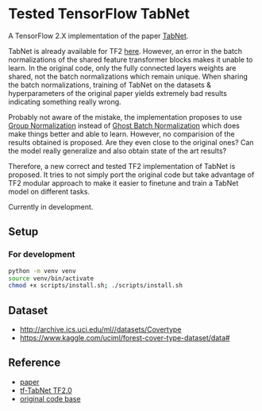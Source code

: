 # Tested TensorFlow TabNet

A TensorFlow 2.X implementation of the paper [TabNet](https://arxiv.org/abs/1908.07442).

TabNet is already available for TF2 [here](https://github.com/titu1994/tf-TabNet). However, an error in the batch normalizations of the shared feature transformer blocks makes it unable to learn. In the original code, only the fully connected layers weights are shared, not the batch normalizations which remain unique. When sharing the batch normalizations, training of TabNet on the datasets & hyperparameters of the original paper yields extremely bad results indicating something really wrong.

Probably not aware of the mistake, the implementation proposes to use [Group Normalization](https://arxiv.org/abs/1803.08494) instead of [Ghost Batch Normalization](https://arxiv.org/abs/1705.08741) which does make things better and able to learn. However, no comparision of the results obtained is proposed. Are they even close to the original ones? Can the model really generalize and also obtain state of the art results?

Therefore, a new correct and tested TF2 implementation of TabNet is proposed. It tries to not simply port the original code but take advantage of TF2 modular approach to make it easier to finetune and train a TabNet model on different tasks.

Currently in development.

## Setup

### For development

```bash
python -m venv venv
source venv/bin/activate
chmod +x scripts/install.sh; ./scripts/install.sh
```

## Dataset
- http://archive.ics.uci.edu/ml//datasets/Covertype
- https://www.kaggle.com/uciml/forest-cover-type-dataset/data#

## Reference
- [paper](https://arxiv.org/abs/1908.07442)
- [tf-TabNet TF2.0](https://github.com/titu1994/tf-TabNet)
- [original code base](https://github.com/google-research/google-research/tree/master/tabnet)